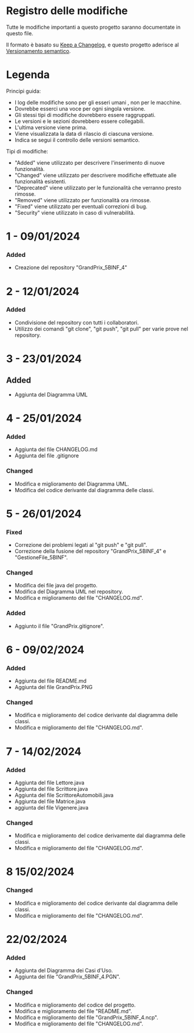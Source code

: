 # Registro delle modifiche

Tutte le modifiche importanti a questo progetto saranno documentate in questo file.

Il formato è basato su [Keep a Changelog](https://keepachangelog.com/en/1.0.0/),
e questo progetto aderisce al [Versionamento semantico](https://semver.org/spec/v2.0.0.html).

# Legenda
Principi guida:
- I log delle modifiche sono per gli esseri umani , non per le macchine.
- Dovrebbe esserci una voce per ogni singola versione.
- Gli stessi tipi di modifiche dovrebbero essere raggruppati.
- Le versioni e le sezioni dovrebbero essere collegabili.
- L'ultima versione viene prima.
- Viene visualizzata la data di rilascio di ciascuna versione.
- Indica se segui il controllo delle versioni semantico.

Tipi di modifiche:
- "Added" viene utilizzato per descrivere l'inserimento di nuove funzionalità.
- "Changed" viene utilizzato per descrivere modifiche effettuate alle funzionalità esistenti.
- "Deprecated" viene utilizzato per le funzionalità che verranno presto rimosse.
- "Removed" viene utilizzato per funzionalità ora rimosse.
- "Fixed" viene utilizzato per eventuali correzioni di bug.
- "Security" viene utilizzato in caso di vulnerabilità.

# 1 - 09/01/2024

### Added 

- Creazione del repository "GrandPrix_5BINF_4"

# 2 - 12/01/2024

### Added

- Condivisione del repository con tutti i collaboratori.
- Utilizzo dei comandi "git clone", "git push", "git pull" per varie prove nel repository.

# 3 - 23/01/2024

## Added

- Aggiunta del Diagramma UML

# 4 - 25/01/2024

### Added

- Aggiunta del file CHANGELOG.md
- Aggiunta del file .gitignore

### Changed

- Modifica e miglioramento del Diagramma UML.
- Modifica del codice derivante dal diagramma delle classi.

# 5 - 26/01/2024

### Fixed
- Correzione dei problemi legati al "git push" e "git pull".
- Correzione della fusione del repository "GrandPrix_5BINF_4" e "GestioneFile_5BINF".

### Changed
- Modifica dei file java del progetto.
- Modifica del Diagramma UML nel repository.
- Modifica  e miglioramento del file "CHANGELOG.md".

### Added 
- Aggiunto il file "GrandPrix.gitignore".
  
# 6 - 09/02/2024

### Added
- Aggiunta del file README.md
- Aggiunta del file GrandPrix.PNG

### Changed
- Modifica e miglioramento del codice derivante dal diagramma delle classi.
- Modifica e miglioramento del file "CHANGELOG.md". 

# 7 - 14/02/2024

### Added
- Aggiunta del file Lettore.java
- Aggiunta del file Scrittore.java
- Aggiunta del file ScrittoreAutomobili.java
- Aggiunta del file Matrice.java
- aggiunta del file Vigenere.java

### Changed 
- Modifica e miglioramento del codice derivamente dal diagramma delle classi.
- Modifica e miglioramento del file "CHANGELOG.md".

# 8 15/02/2024

### Changed
- Modifica e miglioramento del codice derivante dal diagramma delle classi.
- Modifica e miglioramento del file "CHANGELOG.md".

# 22/02/2024
### Added
- Aggiunta del Diagramma dei Casi d'Uso.
- Aggiunta del file "GrandPrix_5BINF_4.PGN".

### Changed 
- Modifica e miglioramento del codice del progetto.
- Modifica e miglioramento del file "README.md".
- Modifica e miglioramento del file "GrandPrix_5BINF_4.ncp".
- Modifica e miglioramento del file "CHANGELOG.md".
